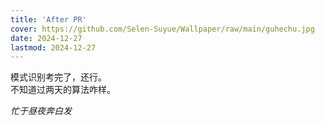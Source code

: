```yaml
---
title: 'After PR'
cover: https://github.com/Selen-Suyue/Wallpaper/raw/main/guhechu.jpg
date: 2024-12-27
lastmod: 2024-12-27
---
```


模式识别考完了，还行。  
不知道过两天的算法咋样。  
  
*忙于昼夜奔白发*